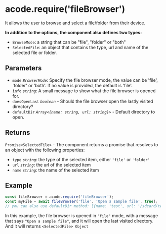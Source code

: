 # acode.require('fileBrowser')

It allows the user to browse and select a file/folder from their device.

**In addition to the options, the component also defines two types:**

- `BrowseMode`: a string that can be "file", "folder" or "both"
- `SelectedFile`: an object that contains the type, url and name of the selected file or folder.

## Parameters

- `mode` _`BrowserMode`_: Specify the file browser mode, the value can be 'file', 'folder' or 'both'. If no value is provided, the default is 'file'.
- `info` _`string`_: A small message to show what the file browser is opened for.
- `doesOpenLast` _`boolean`_ - Should the file browser open the lastly visited directory?
- `defaultDir` _`Array<{name: string, url: string}>`_ - Default directory to open.

## Returns

`Promise<SelectedFile>` - The component returns a promise that resolves to an object with the following properties:

- `type` _`string`_: the type of the selected item, either `'file'` or `'folder'`
- `url` _`string`_: the url of the selected item
- `name` _`string`_: the name of the selected item

## Example

```js
const fileBrowser = acode.require('fileBrowser');
const myFile = await fileBrowser('file', 'Open a sample file', true);
// you can also use defaultDir method: [{name: 'test', url: '/sdcard/test'}]
```

In this example, the file browser is opened in `"file"` mode, with a message that says `"Open a sample file"`, and it will open the last visited directory.
And it will returns `<SelectedFile> Object`
